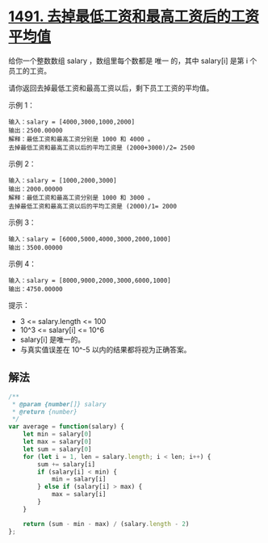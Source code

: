 # [1491. 去掉最低工资和最高工资后的工资平均值](https://leetcode-cn.com/problems/average-salary-excluding-the-minimum-and-maximum-salary/)
给你一个整数数组 salary ，数组里每个数都是 唯一 的，其中 salary[i] 是第 i 个员工的工资。

请你返回去掉最低工资和最高工资以后，剩下员工工资的平均值。

 

示例 1：
```
输入：salary = [4000,3000,1000,2000]
输出：2500.00000
解释：最低工资和最高工资分别是 1000 和 4000 。
去掉最低工资和最高工资以后的平均工资是 (2000+3000)/2= 2500
```
示例 2：
```
输入：salary = [1000,2000,3000]
输出：2000.00000
解释：最低工资和最高工资分别是 1000 和 3000 。
去掉最低工资和最高工资以后的平均工资是 (2000)/1= 2000
```
示例 3：
```
输入：salary = [6000,5000,4000,3000,2000,1000]
输出：3500.00000
```
示例 4：
```
输入：salary = [8000,9000,2000,3000,6000,1000]
输出：4750.00000
```
 

提示：

* 3 <= salary.length <= 100
* 10^3 <= salary[i] <= 10^6
* salary[i] 是唯一的。
* 与真实值误差在 10^-5 以内的结果都将视为正确答案。
## 解法
```js
/**
 * @param {number[]} salary
 * @return {number}
 */
var average = function(salary) {
    let min = salary[0]
    let max = salary[0]
    let sum = salary[0]
    for (let i = 1, len = salary.length; i < len; i++) {
        sum += salary[i]
        if (salary[i] < min) {
            min = salary[i]
        } else if (salary[i] > max) {
            max = salary[i]
        }
    }

    return (sum - min - max) / (salary.length - 2)
};
```
